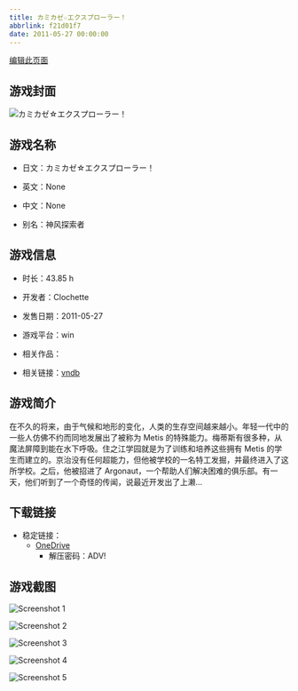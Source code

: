 ```yaml
---
title: カミカゼ☆エクスプローラー！
abbrlink: f21d01f7
date: 2011-05-27 00:00:00
---
```

[编辑此页面](https://github.com/ACG-3/ADV3-source/blob/main/source/_posts/games/%E3%82%AB%E3%83%9F%E3%82%AB%E3%82%BC%E2%98%86%E3%82%A8%E3%82%AF%E3%82%B9%E3%83%97%E3%83%AD%E3%83%BC%E3%83%A9%E3%83%BC%EF%BC%81.md)

## 游戏封面

![カミカゼ☆エクスプローラー！](https://pan.timero.xyz/d/onedrive/img_lib_001/%E3%82%AB%E3%83%9F%E3%82%AB%E3%82%BC%E2%98%86%E3%82%A8%E3%82%AF%E3%82%B9%E3%83%97%E3%83%AD%E3%83%BC%E3%83%A9%E3%83%BC%EF%BC%81_cover.avif)


## 游戏名称

- 日文：カミカゼ☆エクスプローラー！
- 英文：None
- 中文：None

- 别名：神风探索者


## 游戏信息

- 时长：43.85 h
- 开发者：Clochette
- 发售日期：2011-05-27
- 游戏平台：win
- 相关作品：

- 相关链接：[vndb](https://vndb.org/v4942)


## 游戏简介

在不久的将来，由于气候和地形的变化，人类的生存空间越来越小。年轻一代中的一些人仿佛不约而同地发展出了被称为 Metis 的特殊能力。梅蒂斯有很多种，从魔法屏障到能在水下呼吸。住之江学园就是为了训练和培养这些拥有 Metis 的学生而建立的。京治没有任何超能力，但他被学校的一名特工发掘，并最终进入了这所学校。之后，他被招进了 Argonaut，一个帮助人们解决困难的俱乐部。有一天，他们听到了一个奇怪的传闻，说最近开发出了上濑...




## 下载链接

- 稳定链接：
    - [OneDrive](https://pan.timero.xyz/onedrive/adv_lib_001/%E3%82%AB%E3%83%9F%E3%82%AB%E3%82%BC%E2%98%86%E3%82%A8%E3%82%AF%E3%82%B9%E3%83%97%E3%83%AD%E3%83%BC%E3%83%A9%E3%83%BC%EF%BC%81)
        - 解压密码：ADV!



## 游戏截图


![Screenshot 1](https://pan.timero.xyz/d/onedrive/img_lib_001/%E3%82%AB%E3%83%9F%E3%82%AB%E3%82%BC%E2%98%86%E3%82%A8%E3%82%AF%E3%82%B9%E3%83%97%E3%83%AD%E3%83%BC%E3%83%A9%E3%83%BC%EF%BC%81_Screenshot_1.avif)

![Screenshot 2](https://pan.timero.xyz/d/onedrive/img_lib_001/%E3%82%AB%E3%83%9F%E3%82%AB%E3%82%BC%E2%98%86%E3%82%A8%E3%82%AF%E3%82%B9%E3%83%97%E3%83%AD%E3%83%BC%E3%83%A9%E3%83%BC%EF%BC%81_Screenshot_2.avif)

![Screenshot 3](https://pan.timero.xyz/d/onedrive/img_lib_001/%E3%82%AB%E3%83%9F%E3%82%AB%E3%82%BC%E2%98%86%E3%82%A8%E3%82%AF%E3%82%B9%E3%83%97%E3%83%AD%E3%83%BC%E3%83%A9%E3%83%BC%EF%BC%81_Screenshot_3.avif)

![Screenshot 4](https://pan.timero.xyz/d/onedrive/img_lib_001/%E3%82%AB%E3%83%9F%E3%82%AB%E3%82%BC%E2%98%86%E3%82%A8%E3%82%AF%E3%82%B9%E3%83%97%E3%83%AD%E3%83%BC%E3%83%A9%E3%83%BC%EF%BC%81_Screenshot_4.avif)

![Screenshot 5](https://pan.timero.xyz/d/onedrive/img_lib_001/%E3%82%AB%E3%83%9F%E3%82%AB%E3%82%BC%E2%98%86%E3%82%A8%E3%82%AF%E3%82%B9%E3%83%97%E3%83%AD%E3%83%BC%E3%83%A9%E3%83%BC%EF%BC%81_Screenshot_5.avif)

